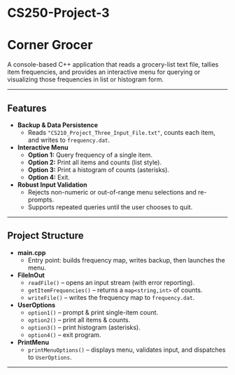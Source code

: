 # CS250-Project-3

# Corner Grocer

A console-based C++ application that reads a grocery-list text file, tallies item frequencies, and provides an interactive menu for querying or visualizing those frequencies in list or histogram form.

---

## Features

- **Backup & Data Persistence**  
  - Reads `"CS210_Project_Three_Input_File.txt"`, counts each item, and writes to `frequency.dat`.  
- **Interactive Menu**  
  - **Option 1:** Query frequency of a single item.  
  - **Option 2:** Print all items and counts (list style).  
  - **Option 3:** Print a histogram of counts (asterisks).  
  - **Option 4:** Exit.  
- **Robust Input Validation**  
  - Rejects non-numeric or out-of-range menu selections and re-prompts.  
  - Supports repeated queries until the user chooses to quit. 

---

## Project Structure

- **main.cpp**  
  - Entry point: builds frequency map, writes backup, then launches the menu.  
- **FileInOut**  
  - `readFile()` – opens an input stream (with error reporting).  
  - `getItemFrequencies()` – returns a `map<string,int>` of counts.  
  - `writeFile()` – writes the frequency map to `frequency.dat`.  
- **UserOptions**  
  - `option1()` – prompt & print single-item count.  
  - `option2()` – print all items & counts.  
  - `option3()` – print histogram (asterisks).  
  - `option4()` – exit program.  
- **PrintMenu**  
  - `printMenuOptions()` – displays menu, validates input, and dispatches to `UserOptions`.

---
